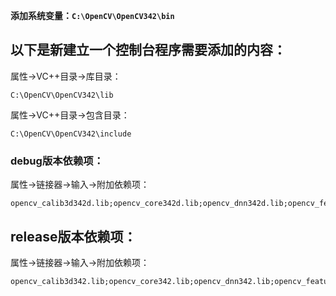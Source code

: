 ﻿**添加系统变量：`C:\OpenCV\OpenCV342\bin`**

## 以下是新建立一个控制台程序需要添加的内容：

属性->VC++目录->库目录：

```
C:\OpenCV\OpenCV342\lib
```

属性->VC++目录->包含目录：

```
C:\OpenCV\OpenCV342\include
```

### debug版本依赖项：

属性->链接器->输入->附加依赖项：
```
opencv_calib3d342d.lib;opencv_core342d.lib;opencv_dnn342d.lib;opencv_features2d342d.lib;opencv_flann342d.lib;opencv_highgui342d.lib;opencv_imgcodecs342d.lib;opencv_imgproc342d.lib;opencv_ml342d.lib;opencv_objdetect342d.lib;opencv_photo342d.lib;opencv_shape342d.lib;opencv_stitching342d.lib;opencv_superres342d.lib;opencv_ts342d.lib;opencv_video342d.lib;opencv_videoio342d.lib;opencv_videostab342d.lib;
```

## release版本依赖项：

属性->链接器->输入->附加依赖项：
```
opencv_calib3d342.lib;opencv_core342.lib;opencv_dnn342.lib;opencv_features2d342.lib;opencv_flann342.lib;opencv_highgui342.lib;opencv_imgcodecs342.lib;opencv_imgproc342.lib;opencv_ml342.lib;opencv_objdetect342.lib;opencv_photo342.lib;opencv_shape342.lib;opencv_stitching342.lib;opencv_superres342.lib;opencv_ts342.lib;opencv_video342.lib;opencv_videoio342.lib;opencv_videostab342.lib;      
``` 
